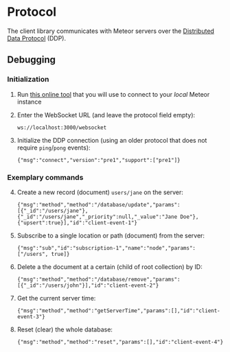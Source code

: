 # Protocol

The client library communicates with Meteor servers over the [Distributed Data Protocol](https://www.meteor.com/ddp) (DDP).

## Debugging

### Initialization

 1. Run [this online tool](http://software.hixie.ch/utilities/js/websocket/) that you will use to connect to your *local* Meteor instance
 2. Enter the WebSocket URL (and leave the protocol field empty):

    `ws://localhost:3000/websocket`

 3. Initialize the DDP connection (using an older protocol that does not require `ping`/`pong` events):

    `{"msg":"connect","version":"pre1","support":["pre1"]}`

### Exemplary commands

 4. Create a new record (document) `users/jane` on the server:

    `{"msg":"method","method":"/database/update","params":[{"_id":"/users/jane"}, {"_id":"/users/jane","_priority":null,"_value":"Jane Doe"},{"upsert":true}],"id":"client-event-1"}`

 5. Subscribe to a single location or path (document) from the server:

    `{"msg":"sub","id":"subscription-1","name":"node","params":["/users", true]}`

 6. Delete a the document at a certain  (child of root collection) by ID:

    `{"msg":"method","method":"/database/remove","params":[{"_id":"/users/john"}],"id":"client-event-2"}`

 7. Get the current server time:

    `{"msg":"method","method":"getServerTime","params":[],"id":"client-event-3"}`

 8. Reset (clear) the whole database:

    `{"msg":"method","method":"reset","params":[],"id":"client-event-4"}`
